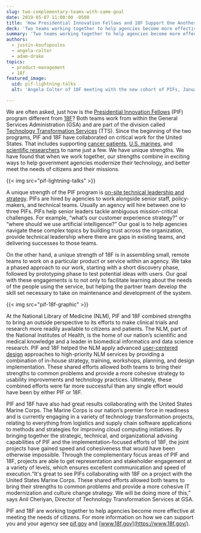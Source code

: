 ```yaml
---
slug: two-complementary-teams-with-same-goal
date: 2019-05-07 11:00:00 -0500
title: 'How Presidential Innovation Fellows and 18F Support One Another in Agencies'
deck: 'Two teams working together to help agencies become more effective at meeting the needs of citizens'
summary: 'Two teams working together to help agencies become more effective at meeting the needs of citizens.'
authors:
  - justin-koufopoulos
  - angela-colter
  - adam-drake
topics:
  - product-management
  - 18f
featured_image:
  uid: pif-lightning-talks
  alt: 'Angela Colter of 18F meeting with the new cohort of PIFs, January 2019&#46;'

---
```


We are often asked, just how is the [Presidential Innovation Fellows](https://presidentialinnovationfellows.gov/) (PIF) program different from [18F](https://18f.gsa.gov/)? Both teams work from within the General Services Administration (GSA) and are part of the division called [Technology Transformation Services](https://www.gsa.gov/tts) (TTS). Since the beginning of the two programs, PIF and 18F have collaborated on critical work for the United States. That includes supporting [cancer patients](https://clinicaltrials.gov/), [U.S. marines](https://18f.gsa.gov/2019/03/22/18F-5-anniv-fav-project/), and [scientific researchers](https://www.ncbi.nlm.nih.gov/labs/pubmed/) to name just a few. We have unique strengths. We have found that when we work together, our strengths combine in exciting ways to help government agencies modernize their technology, and better meet the needs of citizens and their missions.

{{< img src="pif-lightning-talks" >}}

A unique strength of the PIF program is [on-site technical leadership and strategy](https://digital.gov/2019/02/26/why-our-country-needs-more-civic-tech-leaders/). PIFs are hired by agencies to work alongside senior staff, policy-makers, and technical teams. Usually an agency will hire between one to three PIFs. PIFs help senior leaders tackle ambiguous mission-critical challenges. For example, “what’s our customer experience strategy?” or “where should we use artificial intelligence?” Our goal is to help agencies navigate these complex topics by building trust across the organization, provide technical leadership where there are gaps in existing teams, and delivering successes to those teams.

On the other hand, a unique strength of 18F is in assembling small, remote teams to work on a particular product or service within an agency. We take a phased approach to our work, starting with a short discovery phase, followed by prototyping phase to test potential ideas with users. Our goal with these engagements is to not only to facilitate learning about the needs of the people using the service, but helping the partner team develop the skill set necessary to take on maintenance and development of the system.

{{< img src="pif-18f-graphic" >}}

At the National Library of Medicine (NLM), PIF and 18F combined strengths to bring an outside perspective to its efforts to make clinical trials and research more readily available to citizens and patients. The NLM, part of the National Institutes of Health, is the home of our nation’s scientific and medical knowledge and a leader in biomedical informatics and data science research. PIF and 18F helped the NLM apply advanced [user-centered design](https://www.usability.gov/what-and-why/user-centered-design.html) approaches to high-priority NLM services by providing a combination of in-house strategy, training, workshops, planning, and design implementation. These shared efforts allowed both teams to bring their strengths to common problems and provide a more cohesive strategy to usability improvements and technology practices. Ultimately, these combined efforts were far more successful than any single effort would have been by either PIF or 18F.

PIF and 18F have also had great results collaborating with the United States Marine Corps. The Marine Corps is our nation’s premier force in readiness and is currently engaging in a variety of technology transformation projects, relating to everything from logistics and supply chain software applications to methods and strategies for improving cloud computing initiatives. By bringing together the strategic, technical, and organizational advising capabilities of PIF and the implementation-focused efforts of 18F, the joint projects have gained speed and cohesiveness that would have been otherwise impossible. Through the complementary focus areas of PIF and 18F, projects are able to get representation and stakeholder engagement at a variety of levels, which ensures excellent communication and speed of execution.“It's great to see PIFs collaborating with 18F on a project with the United States Marine Corps. These shared efforts allowed both teams to bring their strengths to common problems and provide a more cohesive IT modernization and culture change strategy. We will be doing more of this,” says Anil Cheriyan, Director of Technology Transformation Services at GSA.

PIF and 18F are working together to help agencies become more effective at meeting the needs of citizens. For more information on how we can support you and your agency see [pif.gov](https://www.presidentialinnovationfellows.gov/) and [www.18f.gov](https://www.18f.gov/).

